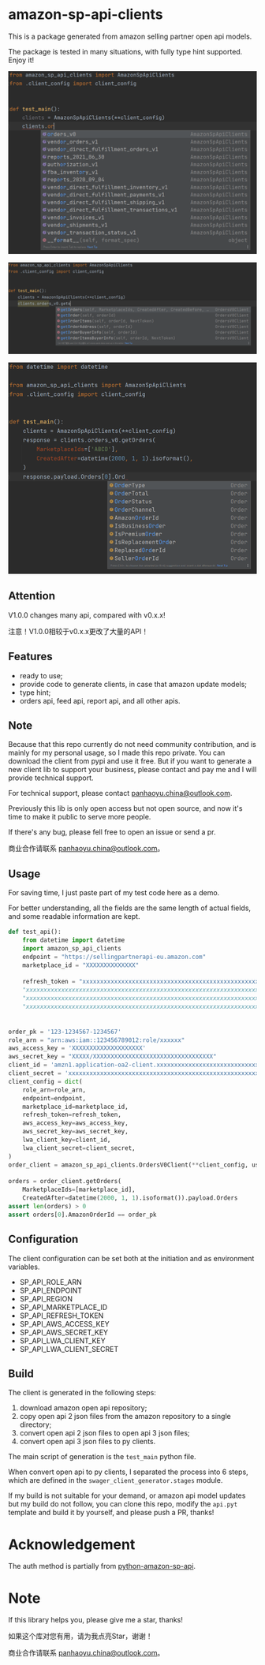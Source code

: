 # amazon-sp-api-clients

This is a package generated from amazon selling partner open api models.

The package is tested in many situations, with fully type hint supported. Enjoy it! 

![typehint 1](./docs/source/typehint1.png)

![typehint 2](./docs/source/typehint2.png)

![typehint 3](./docs/source/typehint3.png)

## Attention

V1.0.0 changes many api, compared with v0.x.x!

注意！V1.0.0相较于v0.x.x更改了大量的API！

## Features

* ready to use;
* provide code to generate clients, in case that amazon update models;
* type hint;
* orders api, feed api, report api, and all other apis.

## Note

Because that this repo currently do not need community contribution, and is mainly for my personal usage, so I made this
repo private. You can download the client from pypi and use it free. But if you want to generate a new client lib to
support your business, please contact and pay me and I will provide technical support.

For technical support, please contact [panhaoyu.china@outlook.com](mailto:panhaoyu.china@outlook.com).

Previously this lib is only open access but not open source, and now it's time to make it public to serve more people.

If there's any bug, please fell free to open an issue or send a pr.

商业合作请联系 [panhaoyu.china@outlook.com](mailto:panhaoyu.china@outlook.com)。

## Usage

For saving time, I just paste part of my test code here as a demo.

For better understanding, all the fields are the same length of actual fields, and some readable information are kept.

```python
def test_api():
    from datetime import datetime
    import amazon_sp_api_clients
    endpoint = "https://sellingpartnerapi-eu.amazon.com"
    marketplace_id = "XXXXXXXXXXXXXX"

    refresh_token = "xxxxxxxxxxxxxxxxxxxxxxxxxxxxxxxxxxxxxxxxxxxxxxxxxxxxxxxxxxxxxxxxxxxxxxxxxxxxxxxxxxx"
    "xxxxxxxxxxxxxxxxxxxxxxxxxxxxxxxxxxxxxxxxxxxxxxxxxxxxxxxxxxxxxxxxxxxxxxxxxxxxxxxxxxx"
    "xxxxxxxxxxxxxxxxxxxxxxxxxxxxxxxxxxxxxxxxxxxxxxxxxxxxxxxxxxxxxxxxxxxxxxxxxxxxxxxxxxx"
    "xxxxxxxxxxxxxxxxxxxxxxxxxxxxxxxxxxxxxxxxxxxxxxxxxxxxxxxxxxxxxxxxxxxxxxxxxxxxxxxxxxx"


order_pk = '123-1234567-1234567'
role_arn = "arn:aws:iam::123456789012:role/xxxxxx"
aws_access_key = 'XXXXXXXXXXXXXXXXXXXX'
aws_secret_key = "XXXXX/XXXXXXXXXXXXXXXXXXXXXXXXXXXXXXXXXX"
client_id = 'amzn1.application-oa2-client.xxxxxxxxxxxxxxxxxxxxxxxxxxxxxxxx'
client_secret = 'xxxxxxxxxxxxxxxxxxxxxxxxxxxxxxxxxxxxxxxxxxxxxxxxxxxxxxxxxxxxxxxx'
client_config = dict(
    role_arn=role_arn,
    endpoint=endpoint,
    marketplace_id=marketplace_id,
    refresh_token=refresh_token,
    aws_access_key=aws_access_key,
    aws_secret_key=aws_secret_key,
    lwa_client_key=client_id,
    lwa_client_secret=client_secret,
)
order_client = amazon_sp_api_clients.OrdersV0Client(**client_config, use_cache=True)

orders = order_client.getOrders(
    MarketplaceIds=[marketplace_id],
    CreatedAfter=datetime(2000, 1, 1).isoformat()).payload.Orders
assert len(orders) > 0
assert orders[0].AmazonOrderId == order_pk

```

## Configuration

The client configuration can be set both at the initiation and as environment variables.

* SP_API_ROLE_ARN
* SP_API_ENDPOINT
* SP_API_REGION
* SP_API_MARKETPLACE_ID
* SP_API_REFRESH_TOKEN
* SP_API_AWS_ACCESS_KEY
* SP_API_AWS_SECRET_KEY
* SP_API_LWA_CLIENT_KEY
* SP_API_LWA_CLIENT_SECRET

## Build

The client is generated in the following steps:

1. download amazon open api repository;
1. copy open api 2 json files from the amazon repository to a single directory;
1. convert open api 2 json files to open api 3 json files;
1. convert open api 3 json files to py clients.

The main script of generation is the `test_main` python file.

When convert open api to py clients, I separated the process into 6 steps, which are defined in
the `swager_client_generator.stages` module.

If my build is not suitable for your demand, or amazon api model updates but my build do not follow, you can clone this
repo, modify the `api.pyt` template and build it by yourself, and please push a PR, thanks!

# Acknowledgement

The auth method is partially from
[python-amazon-sp-api](https://github.com/saleweaver/python-amazon-sp-api).

# Note

If this library helps you, please give me a star, thanks!

如果这个库对您有用，请为我点亮Star，谢谢！

商业合作请联系 [panhaoyu.china@outlook.com](mailto:panhaoyu.china@outlook.com)。
